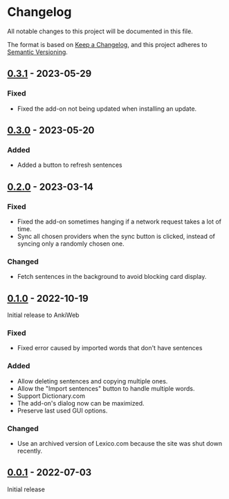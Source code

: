 # Changelog

All notable changes to this project will be documented in this file.

The format is based on [Keep a Changelog](https://keepachangelog.com/en/1.0.0/),
and this project adheres to [Semantic Versioning](https://semver.org/spec/v2.0.0.html).

## [0.3.1] - 2023-05-29

### Fixed

-   Fixed the add-on not being updated when installing an update.

## [0.3.0] - 2023-05-20

### Added

-   Added a button to refresh sentences

## [0.2.0] - 2023-03-14

### Fixed

-   Fixed the add-on sometimes hanging if a network request takes a lot of time.
-   Sync all chosen providers when the sync button is clicked, instead of syncing only a randomly chosen one.

### Changed

-   Fetch sentences in the background to avoid blocking card display.

## [0.1.0] - 2022-10-19

Initial release to AnkiWeb

### Fixed

-   Fixed error caused by imported words that don't have sentences

### Added

-   Allow deleting sentences and copying multiple ones.
-   Allow the "Import sentences" button to handle multiple words.
-   Support Dictionary.com
-   The add-on's dialog now can be maximized.
-   Preserve last used GUI options.

### Changed

-   Use an archived version of Lexico.com because the site was shut down recently.

## [0.0.1] - 2022-07-03

Initial release

[0.3.1]: https://github.com/abdnh/anki-incontext/compare/0.3.0...0.3.1
[0.3.0]: https://github.com/abdnh/anki-incontext/compare/0.2.0...0.3.0
[0.2.0]: https://github.com/abdnh/anki-incontext/compare/0.1.0...0.2.0
[0.1.0]: https://github.com/abdnh/anki-incontext/compare/0.0.1...0.1.0
[0.0.1]: https://github.com/abdnh/anki-incontext/commits/0.0.1
